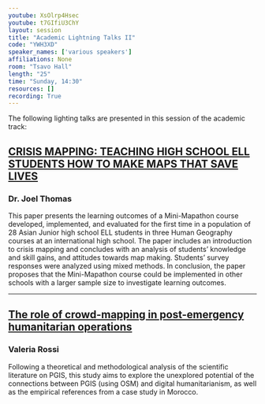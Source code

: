 ```yaml
---
youtube: XsOlrp4Hsec
youtube: t7GIfiU3ChY
layout: session
title: "Academic Lightning Talks II"
code: "YWH3XD"
speaker_names: ['various speakers']
affiliations: None
room: "Tsavo Hall"
length: "25"
time: "Sunday, 14:30"
resources: []
recording: True
---
```


The following lighting talks are presented in this session of the academic track:

## [CRISIS MAPPING: TEACHING HIGH SCHOOL ELL STUDENTS HOW TO MAKE MAPS THAT SAVE LIVES](https://2024.stateofthemap.org/sessions/NQHRLV/)

### Dr. Joel Thomas

This paper presents the learning outcomes of a Mini-Mapathon course developed, implemented, and evaluated for the first time in a population of 28 Asian Junior high school ELL students in three Human Geography courses at an international high school. The paper includes an introduction to crisis mapping and concludes with an analysis of students’ knowledge and skill gains, and attitudes towards map making. Students’ survey responses were analyzed using mixed methods. In conclusion, the paper proposes that the Mini-Mapathon course could be implemented in other schools with a larger sample size to investigate learning outcomes.

<hr>

## [The role of crowd-mapping in post-emergency humanitarian operations](https://2024.stateofthemap.org/sessions/TXYEFS/)

### Valeria Rossi

Following a theoretical and methodological analysis of the scientific literature on PGIS, this study aims to explore the unexplored potential of the connections between PGIS (using OSM) and digital humanitarianism, as well as the empirical references from a case study in Morocco.


